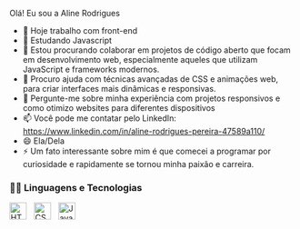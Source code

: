 Olá! Eu sou a Aline Rodrigues

- 🔭 Hoje trabalho com front-end
- 🌱 Estudando Javascript
- 👯 Estou procurando colaborar em projetos de código aberto que focam em desenvolvimento web, especialmente aqueles que utilizam JavaScript e frameworks modernos.
- 🤔 Procuro ajuda com técnicas avançadas de CSS e animações web, para criar interfaces mais dinâmicas e responsivas.
- 💬 Pergunte-me sobre minha experiência com projetos responsivos e como otimizo websites para diferentes dispositivos
- 📫 Você pode me contatar pelo LinkedIn: https://www.linkedin.com/in/aline-rodrigues-pereira-47589a110/
- 😄 Ela/Dela
- ⚡ Um fato interessante sobre mim é que comecei a programar por curiosidade e rapidamente se tornou minha paixão e carreira.

### 👩‍💻 Linguagens e Tecnologias

<img 
    align="left" 
    alt="HTML"
    title="HTML" 
    width="30px" 
    style="padding-right: 10px;" 
    src="https://cdn.jsdelivr.net/gh/devicons/devicon@latest/icons/html5/html5-original.svg" 
/>
<img 
    align="left" 
    alt="CSS" 
    title="CSS"
    width="30px" 
    style="padding-right: 10px;" 
    src="https://cdn.jsdelivr.net/gh/devicons/devicon@latest/icons/css3/css3-original.svg" 
/>
<img 
    align="left" 
    alt="JavaScript" 
    title="JavaScript"
    width="30px" 
    style="padding-right: 10px;" 
    src="https://cdn.jsdelivr.net/gh/devicons/devicon@latest/icons/javascript/javascript-original.svg" 
/>
